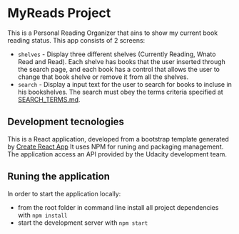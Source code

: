 # MyReads Project

This is a Personal Reading Organizer that ains to show my current book reading status. This app consists of 2 screens:

- `shelves` - Display three different shelves (Currently Reading, Wnato Read and Read). Each shelve has books that the user inserted through the search page, and each book has a control that allows the user to change that book shelve or remove it from all the shelves.
- `search` - Display a input text for the user to search for books to incluse in his bookshelves. The search must obey the terms criteria specified at [SEARCH_TERMS.md](SEARCH_TERMS.md).

## Development tecnologies

This is a React application, developed from a bootstrap template generated by [Create React App](https://github.com/facebookincubator/create-react-app)
It uses NPM for runing and packaging management.
The application access an API provided by the Udacity development team.

## Runing the application

In order to start the application locally:

- from the root folder in command line install all project dependencies with `npm install`
- start the development server with `npm start`

